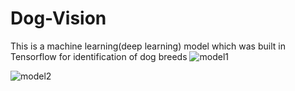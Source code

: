 # Dog-Vision
This is a machine learning(deep learning) model which was built in Tensorflow for identification of dog breeds
![model1](https://github.com/Alex1-ai/Dog-Vision/assets/78540958/658176ad-09dc-46de-8a75-41ab32dd7f09)

![model2](https://github.com/Alex1-ai/Dog-Vision/assets/78540958/6a64ff1c-caa8-43ba-92e2-2730ce770f46)
